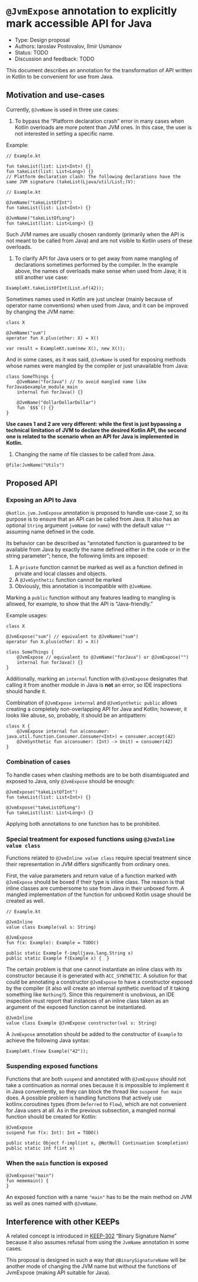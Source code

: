 # `@JvmExpose` annotation to explicitly mark accessible API for Java

* Type: Design proposal
* Authors: Iaroslav Postovalov, Ilmir Usmanov
* Status: TODO
* Discussion and feedback: TODO

This document describes an annotation for the transformation of API written in Kotlin to be convenient for use from Java.

## Motivation and use-cases

Currently, `@JvmName` is used in three use cases:

1. To bypass the “Platform declaration crash” error in many cases when Kotlin overloads are more potent than JVM ones. In this case, the user is not interested in setting a specific name.

Example:

```
// Example.kt

fun takeList(list: List<Int>) {}
fun takeList(list: List<Long>) {}
// Platform declaration clash: The following declarations have the same JVM signature (takeList(Ljava/util/List;)V):
```

```
// Example.kt

@JvmName("takeListOfInt")
fun takeList(list: List<Int>) {}

@JvmName("takeListOfLong")
fun takeList(list: List<Long>) {}
```

Such JVM names are usually chosen randomly (primarily when the API is not meant to be called from Java) and are not visible to Kotlin users of these overloads.

1. To clarify API for Java users or to get away from name mangling of declarations sometimes performed by the compiler. In the example above, the names of overloads make sense when used from Java; it is still another use case:

```
ExampleKt.takeListOfInt(List.of(42));
```

Sometimes names used in Kotlin are just unclear (mainly because of operator name conventions) when used from Java, and it can be improved by changing the JVM name:

```
class X

@JvmName("sum")
operator fun X.plus(other: X) = X()

```

```
var result = ExampleKt.sum(new X(), new X());
```

And in some cases, as it was said, `@JvmName` is used for exposing methods whose names were mangled by the compiler or just unavailable from Java:

```
class SomeThings {
    @JvmName("forJava") // to avoid mangled name like forJava$example_module_main
    internal fun forJava() {}

    @JvmName("dollarDollarDollar")
    fun `$$$`() {}
}
```

**Use cases 1 and 2 are very different: while the first is just bypassing a technical limitation of JVM to declare the desired Kotlin API, the second one is related to the scenario when an API for Java is implemented in Kotlin.**

1.  Changing the name of file classes to be called from Java.

```
@file:JvmName("Utils")
```

## Proposed API

### Exposing an API to Java

`@kotlin.jvm.JvmExpose` annotation is proposed to handle use-case 2, so its purpose is to ensure that an API can be called from Java. It also has an optional `String` argument `jvmName` (or `name`) with the default value `""` assuming name defined in the code.

Its behavior can be described as “annotated function is guaranteed to be available from Java by exactly the name defined either in the code or in the string parameter”; hence, the following limits are imposed:

1. A `private` function cannot be marked as well as a function defined in private and local classes and objects.
2. A `@JvmSynthetic` function cannot be marked
3. Obviously, this annotation is incompatible with `@JvmName`.

Marking a `public` function without any features leading to mangling is allowed, for example, to show that the API is “Java-friendly.”

Example usages:

```
class X

@JvmExpose("sum") // equivalent to @JvmName("sum")
operator fun X.plus(other: X) = X()

class SomeThings {
    @JvmExpose // equivalent to @JvmName("forJava") or @JvmExpose("")
    internal fun forJava() {}
}
```

Additionally, marking an `internal` function with `@JvmExpose` designates that calling it from another module in Java is **not** an error, so IDE inspections should handle it.

Combination of `@JvmExpose internal` and `@JvmSynthetic public` allows creating a completely non-overlapping API for Java and Kotlin; however, it looks like abuse, so, probably, it should be an antipattern:

```
class X {
    @JvmExpose internal fun a(consumer: java.util.function.Consumer.Consumer<Int>) = consumer.accept(42)
    @JvmSynthetic fun a(consumer: (Int) -> Unit) = consumer(42)
}
```

### Combination of cases

To handle cases when clashing methods are to be both disambiguated and exposed to Java, only `@JvmExpose` should be enough:

```
@JvmExpose("takeListOfInt")
fun takeList(list: List<Int>) {}

@JvmExpose("takeListOfLong")
fun takeList(list: List<Long>) {}
```

Applying both annotations to one function has to be prohibited.

### Special treatment for exposed functions using `@JvmInline value class`

Functions related to `@JvmInline value class`  require special treatment since their representation in JVM differs significantly from ordinary ones.

First, the value parameters and return value of a function marked with `@JvmExpose` should be boxed if their type is inline class. The reason is that inline classes are cumbersome to use from Java in their unboxed form. A mangled implementation of the function for unboxed Kotlin usage should be created as well.

```
// Example.kt

@JvmInline
value class Example(val s: String)

@JvmExpose 
fun f(x: Example): Example = TODO()
```

```
public static Example f-impl(java.lang.String x)
public static Example f(Example x) {  }
```

The certain problem is that one cannot instantiate an inline class with its constructor because it is generated with `ACC_SYNTHETIC`. A solution for that could be annotating a constructor `@JvmExpose`  to have a constructor exposed by the compiler (it also will create an internal synthetic overload of it taking something like `Nothing?`). Since this requirement is unobvious, an IDE inspection must report that instances of an inline class taken as an argument of the exposed function cannot be instantiated.

```
@JvmInline
value class Example @JvmExpose constructor(val s: String)
```

A `JvmExpose` annotation should be added to the constructor of `Example` to achieve the following Java syntax:

```
ExampleKt.f(new Example("42"));
```

### Suspending exposed functions

Functions that are both `suspend` and annotated with `@JvmExpose` should not take a continuation as normal ones because it is impossible to implement it in Java conveniently, so they can block the thread like `suspend fun main` does. A possible problem is handling functions that actively use kotlinx.coroutines types (from `Deferred` to `Flow`), which are not convenient for Java users at all. As in the previous subsection, a mangled normal function should be created for Kotlin:

```
@JvmExpose 
suspend fun f(x: Int): Int = TODO()
```

```
public static Object f-impl(int x, @NotNull Continuation $completion)
public static int f(int x)
```

### When the `main` function is exposed

```
@JvmExpose("main")
fun mememain() {
}
```

An exposed function with a name `"main"` has to be the main method on JVM as well as ones named with `@JvmName`.

## Interference with other KEEPs

A related concept is introduced in [KEEP-302](https://github.com/Kotlin/KEEP/issues/302) “Binary Signature Name” because it also assumes refusal from using the `JvmName` annotation in some cases.

This proposal is designed in such a way that `@BinarySignatureName` will be another mode of changing the JVM name but without the functions of JvmExpose (making API suitable for Java).
